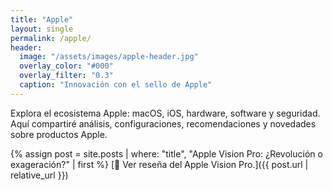 ```yaml
---
title: "Apple"
layout: single
permalink: /apple/
header:
  image: "/assets/images/apple-header.jpg"
  overlay_color: "#000"
  overlay_filter: "0.3"
  caption: "Innovación con el sello de Apple"
---
```


Explora el ecosistema Apple: macOS, iOS, hardware, software y seguridad.  
Aquí compartiré análisis, configuraciones, recomendaciones y novedades sobre productos Apple.

{% assign post = site.posts | where: "title", "Apple Vision Pro: ¿Revolución o exageración?" | first %}
[📄 Ver reseña del Apple Vision Pro.]({{ post.url | relative_url }})


